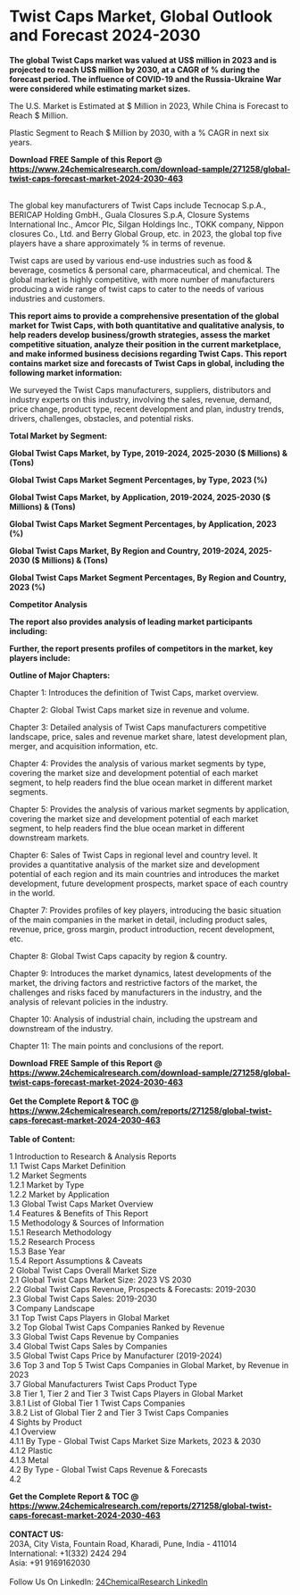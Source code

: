 <h1>Twist Caps Market, Global Outlook and Forecast 2024-2030</h1><p><strong>The global Twist Caps market was valued at US$ million in 2023 and is projected to reach US$ million by 2030, at a CAGR of % during the forecast period. The influence of COVID-19 and the Russia-Ukraine War were considered while estimating market sizes.</strong></p><p>
The U.S. Market is Estimated at $ Million in 2023, While China is Forecast to Reach $ Million.</p><p>
Plastic Segment to Reach $ Million by 2030, with a % CAGR in next six years.</p><div><b>Download FREE Sample of this Report @ 
            <a href="https://www.24chemicalresearch.com/download-sample/271258/global-twist-caps-forecast-market-2024-2030-463">
            https://www.24chemicalresearch.com/download-sample/271258/global-twist-caps-forecast-market-2024-2030-463</a></b></div><br><p>
The global key manufacturers of Twist Caps include Tecnocap S.p.A., BERICAP Holding GmbH., Guala Closures S.p.A, Closure Systems International Inc., Amcor PIc, Silgan Holdings Inc., TOKK company, Nippon closures Co., Ltd. and Berry Global Group, etc. in 2023, the global top five players have a share approximately % in terms of revenue.</p><p>
Twist caps are used by various end-use industries such as food &amp; beverage, cosmetics &amp; personal care, pharmaceutical, and chemical. The global market is highly competitive, with more number of manufacturers producing a wide range of twist caps to cater to the needs of various industries and customers.</p><p>
<strong>This report aims to provide a comprehensive presentation of the global market for Twist Caps, with both quantitative and qualitative analysis, to help readers develop business/growth strategies, assess the market competitive situation, analyze their position in the current marketplace, and make informed business decisions regarding Twist Caps. This report contains market size and forecasts of Twist Caps in global, including the following market information:</strong></p><p>
</p><p>
</p><p>We surveyed the Twist Caps manufacturers, suppliers, distributors and industry experts on this industry, involving the sales, revenue, demand, price change, product type, recent development and plan, industry trends, drivers, challenges, obstacles, and potential risks.</p><p>
<strong>Total Market by Segment:</strong></p><p>
<strong>Global Twist Caps Market, by Type, 2019-2024, 2025-2030 ($ Millions) &amp; (Tons)</strong></p><p>
<strong>Global Twist Caps Market Segment Percentages, by Type, 2023 (%)</strong></p><p>
</p><p>
<strong>Global Twist Caps Market, by Application, 2019-2024, 2025-2030 ($ Millions) &amp; (Tons)</strong></p><p>
<strong>Global Twist Caps Market Segment Percentages, by Application, 2023 (%)</strong></p><p>
</p><p>
<strong>Global Twist Caps Market, By Region and Country, 2019-2024, 2025-2030 ($ Millions) &amp; (Tons)</strong></p><p>
<strong>Global Twist Caps Market Segment Percentages, By Region and Country, 2023 (%)</strong></p><p>
</p><p>
<strong>Competitor Analysis</strong></p><p>
<strong>The report also provides analysis of leading market participants including:</strong></p><p>
</p><p>
<strong>Further, the report presents profiles of competitors in the market, key players include:</strong></p><p>
</p><p>
<strong>Outline of Major Chapters:</strong></p><p>
</p><p>Chapter 1: Introduces the definition of Twist Caps, market overview.</p><p>
Chapter 2: Global Twist Caps market size in revenue and volume.</p><p>
Chapter 3: Detailed analysis of Twist Caps manufacturers competitive landscape, price, sales and revenue market share, latest development plan, merger, and acquisition information, etc.</p><p>
Chapter 4: Provides the analysis of various market segments by type, covering the market size and development potential of each market segment, to help readers find the blue ocean market in different market segments.</p><p>
Chapter 5: Provides the analysis of various market segments by application, covering the market size and development potential of each market segment, to help readers find the blue ocean market in different downstream markets.</p><p>
Chapter 6: Sales of Twist Caps in regional level and country level. It provides a quantitative analysis of the market size and development potential of each region and its main countries and introduces the market development, future development prospects, market space of each country in the world.</p><p>
Chapter 7: Provides profiles of key players, introducing the basic situation of the main companies in the market in detail, including product sales, revenue, price, gross margin, product introduction, recent development, etc.</p><p>
Chapter 8: Global Twist Caps capacity by region &amp; country.</p><p>
Chapter 9: Introduces the market dynamics, latest developments of the market, the driving factors and restrictive factors of the market, the challenges and risks faced by manufacturers in the industry, and the analysis of relevant policies in the industry.</p><p>
Chapter 10: Analysis of industrial chain, including the upstream and downstream of the industry.</p><p>
Chapter 11: The main points and conclusions of the report.</p><div><b>Download FREE Sample of this Report @ 
            <a href="https://www.24chemicalresearch.com/download-sample/271258/global-twist-caps-forecast-market-2024-2030-463">
            https://www.24chemicalresearch.com/download-sample/271258/global-twist-caps-forecast-market-2024-2030-463</a></b></div><br><div><b>Get the Complete Report & TOC @ 
            <a href="https://www.24chemicalresearch.com/reports/271258/global-twist-caps-forecast-market-2024-2030-463">
            https://www.24chemicalresearch.com/reports/271258/global-twist-caps-forecast-market-2024-2030-463</a></b></div><br>
            <b>Table of Content:</b><p>1 Introduction to Research & Analysis Reports<br />
    1.1 Twist Caps Market Definition<br />
    1.2 Market Segments<br />
        1.2.1 Market by Type<br />
        1.2.2 Market by Application<br />
    1.3 Global Twist Caps Market Overview<br />
    1.4 Features & Benefits of This Report<br />
    1.5 Methodology & Sources of Information<br />
        1.5.1 Research Methodology<br />
        1.5.2 Research Process<br />
        1.5.3 Base Year<br />
        1.5.4 Report Assumptions & Caveats<br />
2 Global Twist Caps Overall Market Size<br />
    2.1 Global Twist Caps Market Size: 2023 VS 2030<br />
    2.2 Global Twist Caps Revenue, Prospects & Forecasts: 2019-2030<br />
    2.3 Global Twist Caps Sales: 2019-2030<br />
3 Company Landscape<br />
    3.1 Top Twist Caps Players in Global Market<br />
    3.2 Top Global Twist Caps Companies Ranked by Revenue<br />
    3.3 Global Twist Caps Revenue by Companies<br />
    3.4 Global Twist Caps Sales by Companies<br />
    3.5 Global Twist Caps Price by Manufacturer (2019-2024)<br />
    3.6 Top 3 and Top 5 Twist Caps Companies in Global Market, by Revenue in 2023<br />
    3.7 Global Manufacturers Twist Caps Product Type<br />
    3.8 Tier 1, Tier 2 and Tier 3 Twist Caps Players in Global Market<br />
        3.8.1 List of Global Tier 1 Twist Caps Companies<br />
        3.8.2 List of Global Tier 2 and Tier 3 Twist Caps Companies<br />
4 Sights by Product<br />
    4.1 Overview<br />
        4.1.1 By Type - Global Twist Caps Market Size Markets, 2023 & 2030<br />
        4.1.2 Plastic<br />
        4.1.3 Metal<br />
    4.2 By Type - Global Twist Caps Revenue & Forecasts<br />
        4.2</p><div><b>Get the Complete Report & TOC @ 
            <a href="https://www.24chemicalresearch.com/reports/271258/global-twist-caps-forecast-market-2024-2030-463">
            https://www.24chemicalresearch.com/reports/271258/global-twist-caps-forecast-market-2024-2030-463</a></b></div><br><b>CONTACT US:</b><br>
            203A, City Vista, Fountain Road, Kharadi, Pune, India - 411014<br>
            International: +1(332) 2424 294<br>
            Asia: +91 9169162030 <br><br>
            Follow Us On LinkedIn: <a href="https://www.linkedin.com/company/24chemicalresearch/">24ChemicalResearch LinkedIn</a>